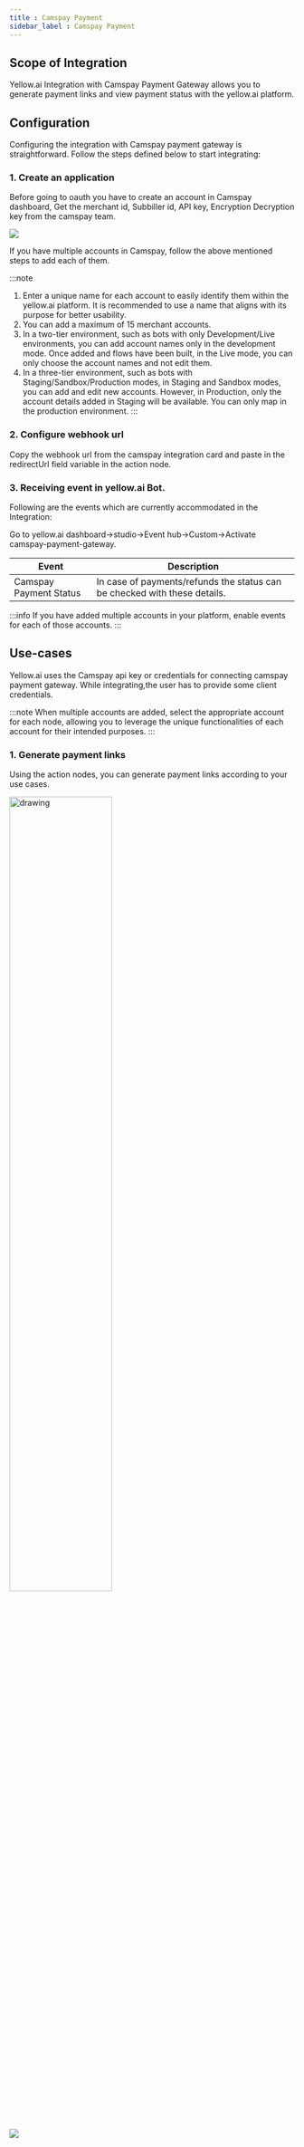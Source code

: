 ```yaml
---
title : Camspay Payment
sidebar_label : Camspay Payment
---
```


## Scope of Integration

Yellow.ai Integration with Camspay Payment Gateway allows you to generate payment links and view payment status with the yellow.ai platform.

## Configuration

Configuring the integration with Camspay payment gateway is straightforward. Follow the steps defined below to start integrating:

### 1. Create an application
Before going to oauth you have to create an account in Camspay dashboard, Get the merchant id, Subbiller id, API key, Encryption Decryption key from the camspay team.

![](https://i.imgur.com/NHksd6m.png)

If you have multiple accounts in Camspay, follow the above mentioned steps to add each of them.

:::note
1. Enter a unique name for each account to easily identify them within the yellow.ai platform. It is recommended to use a name that aligns with its purpose for better usability. 
2. You can add a maximum of 15 merchant accounts.
3. In a two-tier environment, such as bots with only Development/Live environments, you can add account names only in the development mode. Once added and flows have been built, in the Live mode, you can only choose the account names and not edit them.
4. In a three-tier environment, such as bots with Staging/Sandbox/Production modes, in Staging and Sandbox modes, you can add and edit new accounts. However, in Production, only the account details added in Staging will be available. You can only map in the production environment.
:::

### 2. Configure webhook url
Copy the webhook url from the camspay integration card and paste in the redirectUrl field variable in the action node.

### 3. Receiving event in yellow.ai Bot.
Following are the events which are currently accommodated in the Integration:

Go to yellow.ai dashboard->studio->Event hub->Custom->Activate camspay-payment-gateway.


Event | Description
----- | -----------
Camspay Payment Status | In case of payments/refunds the status can be checked with these details.

:::info
If you have added multiple accounts in your platform, enable events for each of those accounts.
:::

## Use-cases

Yellow.ai uses the Camspay  api key or credentials for connecting camspay payment gateway. While integrating,the user has to provide some client credentials. 

:::note
When multiple accounts are added, select the appropriate account for each node, allowing you to leverage the unique functionalities of each account for their intended purposes.
:::

### 1. Generate payment links
Using the action nodes, you can generate payment links according to your use cases.

<img src="https://i.imgur.com/wZHyTdt.png" alt="drawing" width="60%"/>

![](https://i.imgur.com/yhnsDTc.png)

